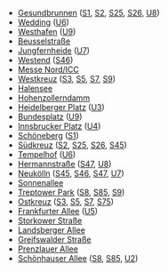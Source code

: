 * [Gesundbrunnen](../stations/Gesundbrunnen.md) ([S1](S1.md), [S2](S2.md), [S25](S25.md), [S26](S26.md), [U8](U8.md))
* [Wedding](../stations/Wedding.md) ([U6](U6.md))
* [Westhafen](../stations/Westhafen.md) ([U9](U9.md))
* [Beusselstraße](../stations/Beusselstraße.md)
* [Jungfernheide](../stations/Jungfernheide.md) ([U7](U7.md))
* [Westend](../stations/Westend.md) ([S46](S46.md))
* [Messe Nord/ICC](../stations/Messe-Nord-ICC.md)
* [Westkreuz](../stations/Westkreuz.md) ([S3](S3.md), [S5](S5.md), [S7](S7.md), [S9](S9.md))
* [Halensee](../stations/Halensee.md)
* [Hohenzollerndamm](../stations/Hohenzollerndamm.md)
* [Heidelberger Platz](../stations/Heidelberger-Platz.md) ([U3](U3.md))
* [Bundesplatz](../stations/Bundesplatz.md) ([U9](U9.md))
* [Innsbrucker Platz](../stations/Innsbrucker-Platz.md) ([U4](U4.md))
* [Schöneberg](../stations/Schöneberg.md) ([S1](S1.md))
* [Südkreuz](../stations/Südkreuz.md) ([S2](S2.md), [S25](S25.md), [S26](S26.md), [S45](S45.md))
* [Tempelhof](../stations/Tempelhof.md) ([U6](U6.md))
* [Hermannstraße](../stations/Hermannstraße.md) ([S47](S47.md), [U8](U8.md))
* [Neukölln](../stations/Neukölln.md) ([S45](S45.md), [S46](S46.md), [S47](S47.md), [U7](U7.md))
* [Sonnenallee](../stations/Sonnenallee.md)
* [Treptower Park](../stations/Treptower-Park.md) ([S8](S8.md), [S85](S85.md), [S9](S9.md))
* [Ostkreuz](../stations/Ostkreuz.md) ([S3](S3.md), [S5](S5.md), [S7](S7.md), [S75](S75.md))
* [Frankfurter Allee](../stations/Frankfurter-Allee.md) ([U5](U5.md))
* [Storkower Straße](../stations/Storkower-Straße.md)
* [Landsberger Allee](../stations/Landsberger-Allee.md)
* [Greifswalder Straße](../stations/Greifswalder-Straße.md)
* [Prenzlauer Allee](../stations/Prenzlauer-Allee.md)
* [Schönhauser Allee](../stations/Schönhauser-Allee.md) ([S8](S8.md), [S85](S85.md), [U2](U2.md))
